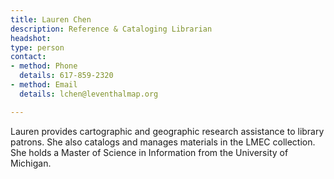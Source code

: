 ```yaml
---
title: Lauren Chen
description: Reference & Cataloging Librarian
headshot: 
type: person
contact:
- method: Phone
  details: 617-859-2320
- method: Email
  details: lchen@leventhalmap.org

---
```

Lauren provides cartographic and geographic research assistance to library patrons. She also catalogs and manages materials in the LMEC collection. She holds a Master of Science in Information from the University of Michigan.